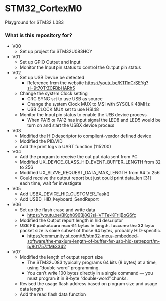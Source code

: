 # STM32_CortexM0 #
Playground for STM32 U083

### What is this repository for? ###

- V00
  - Set up project for STM32U083HCY
- V01
  - Set up GPIO Output and Input
  - Monitor the Input pin status to control the Output pin status
- V02
  - Set up USB Device be detected
	- Reference from the website https://youtu.be/KTI1nCrSEYg?si=9t70TrZCRBbHARh5
  - Change the system Clock setting
	- CRC SYNC set to use USB as source
	- Change the system Clock MUX to MSI with SYSCLK 48MHz
	- USB CLOCK MUX set to use HSI48
  - Monitor the Input pin status to enable the USB device process
	- When PA15 or PA12 has input signal the LED8 and LED5 would be turn on and start the USBX device process
- V03
  - Modified the HID descriptor to complient-vendor defined device
  - Modified the PID/VID
  - Add the print log via UART function (115200)
- V04
  - Add the program to receive the out put data sent from PC
  - Modified UX_DEVICE_CLASS_HID_EVENT_BUFFER_LENGTH from 32 to 256
  - Modified UX_SLAVE_REQUEST_DATA_MAX_LENGTH from 64 to 256
  - Could receive the output report but just could print data_len [31] each time, wait for investigate
- V05
  - Add USBX_DEVICE_HID_CUSTOMER_Task()
  - Add USBD_HID_Keyboard_SendReport
- V06
  - Set up the flash erase and write data
    - https://youtu.be/BKgh896Bj8Q?si=VTTekKFrIjBoG6fc
  - Modified the Output report length in hid descriptor
  - USB FS packets are max 64 bytes in length. I assume the 32-byte packet size is some subset of those 64 bytes, probably HID-specific.
    - https://community.st.com/t5/stm32-mcus-embedded-software/the-maxium-length-of-buffer-for-usb-hid-setreport/m-p/801757#M63342
- V07
  - Modified the length of output report size
    - The STM32U083 typically programs 64 bits (8 bytes) at a time, using “double-word” programming.
    - You can’t write 100 bytes directly in a single command — you must program it in 8-byte “double-word” chunks.
  - Revised the usage flash address based on program size and usage data length
  - Add the read flash data function  